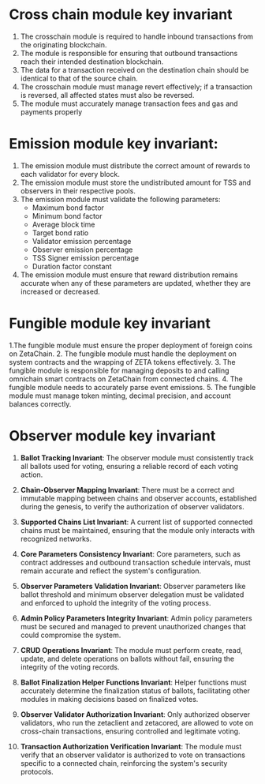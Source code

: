 # Cross chain module key invariant

1. The crosschain module is required to handle inbound transactions from the originating blockchain.
2. The module is responsible for ensuring that outbound transactions reach their intended destination blockchain.
3. The data for a transaction received on the destination chain should be identical to that of the source chain.
4. The crosschain module must manage revert effectively; if a transaction is reversed, all affected states must also be reversed.
5. The module must accurately manage transaction fees and gas and payments properly

# Emission module key invariant:

1. The emission module must distribute the correct amount of rewards to each validator for every block.
2. The emission module must store the undistributed amount for TSS and observers in their respective pools.
3. The emission module must validate the following parameters:
   - Maximum bond factor
   - Minimum bond factor
   - Average block time
   - Target bond ratio
   - Validator emission percentage
   - Observer emission percentage
   - TSS Signer emission percentage
   - Duration factor constant
4. The emission module must ensure that reward distribution remains accurate when any of these parameters are updated, whether they are increased or decreased.

# Fungible module key invariant

1.The fungible module must ensure the proper deployment of foreign coins on ZetaChain.
2. The fungible module must handle the deployment on system contracts and the wrapping of ZETA tokens effectively.
3. The fungible module is responsible for managing deposits to and calling omnichain smart contracts on ZetaChain from connected chains.
4. The fungible module needs to accurately parse event emissions.
5. The fungible module must manage token minting, decimal precision, and account balances correctly.

# Observer module key invariant

1. **Ballot Tracking Invariant**: The observer module must consistently track all ballots used for voting, ensuring a reliable record of each voting action.

2. **Chain-Observer Mapping Invariant**: There must be a correct and immutable mapping between chains and observer accounts, established during the genesis, to verify the authorization of observer validators.

3. **Supported Chains List Invariant**: A current list of supported connected chains must be maintained, ensuring that the module only interacts with recognized networks.

4. **Core Parameters Consistency Invariant**: Core parameters, such as contract addresses and outbound transaction schedule intervals, must remain accurate and reflect the system's configuration.

5. **Observer Parameters Validation Invariant**: Observer parameters like ballot threshold and minimum observer delegation must be validated and enforced to uphold the integrity of the voting process.

6. **Admin Policy Parameters Integrity Invariant**: Admin policy parameters must be secured and managed to prevent unauthorized changes that could compromise the system.

7. **CRUD Operations Invariant**: The module must perform create, read, update, and delete operations on ballots without fail, ensuring the integrity of the voting records.

8. **Ballot Finalization Helper Functions Invariant**: Helper functions must accurately determine the finalization status of ballots, facilitating other modules in making decisions based on finalized votes.

9. **Observer Validator Authorization Invariant**: Only authorized observer validators, who run the zetaclient and zetacored, are allowed to vote on cross-chain transactions, ensuring controlled and legitimate voting.

10. **Transaction Authorization Verification Invariant**: The module must verify that an observer validator is authorized to vote on transactions specific to a connected chain, reinforcing the system's security protocols. 